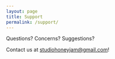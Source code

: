 ```yaml
---
layout: page
title: Support
permalink: /support/
---
```


Questions? Concerns? Suggestions?

Contact us at [studiohoneyjam@gmail.com](mailto:studiohoneyjam@gmail.com)!
